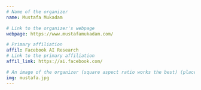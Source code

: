 ```yaml
---
# Name of the organizer
name: Mustafa Mukadam

# Link to the organizer's webpage
webpage: https://www.mustafamukadam.com/

# Primary affiliation
affil: Facebook AI Research
# Link to the primary affiliation
affil_link: https://ai.facebook.com/

# An image of the organizer (square aspect ratio works the best) (place in the `assets/img/organizers` directory)
img: mustafa.jpg
---
```

